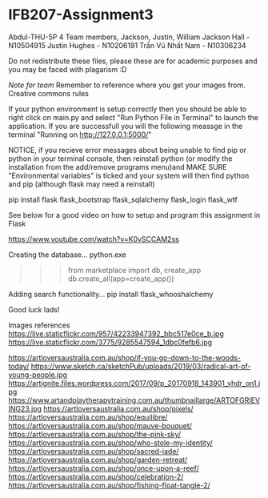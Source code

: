 # IFB207-Assignment3
Abdul-THU-5P 4  Team members, Jackson, Justin, William
Jackson Hall - N10504915
Justin Hughes - N10206191
Trần Vũ Nhất Nam - N10306234

Do not redistribute these files, please these are for academic purposes and you may be faced with plagarism :D

*Note for team*
Remember to reference where you get your images from.
Creative commons rules

If your python environment is setup correctly then you should be able to right click on main.py and select "Run Python File in Terminal" to launch the application. If you are successfull you will the following meassge in the terminal "Running on http://127.0.0.1:5000/"

NOTICE, if you recieve error messages about being unable to find pip or python in your terminal console, then reinstall python (or modify the installation from the add/remove programs menu)and MAKE SURE "Environmental variables" is ticked and your system will then find python and pip (although flask may need a reinstall)

pip install flask flask_bootstrap flask_sqlalchemy flask_login flask_wtf

See below for a good video on how to setup and program this assignment in Flask 


https://www.youtube.com/watch?v=K0vSCCAM2ss



Creating the database...
python.exe
>>> from marketplace import db, create_app 
>>> db.create_all(app=create_app())

Adding search functionality...
pip install flask_whooshalchemy

Good luck lads!

Images references
https://live.staticflickr.com/957/42233947392_bbc517e0ce_b.jpg
https://live.staticflickr.com/3775/9285547594_1dbc0fefb6.jpg

https://artloversaustralia.com.au/shop/if-you-go-down-to-the-woods-today/
https://www.sketch.ca/sketchPub/uploads/2019/03/radical-art-of-young-people.jpg
https://artignite.files.wordpress.com/2017/09/p_20170918_143901_vhdr_on1.jpg
https://www.artandplaytherapytraining.com.au/thumbnaillarge/ARTOFGRIEVING23.jpg
https://artloversaustralia.com.au/shop/pixels/
https://artloversaustralia.com.au/shop/equilibre/
https://artloversaustralia.com.au/shop/mauve-bouquet/
https://artloversaustralia.com.au/shop/the-pink-sky/
https://artloversaustralia.com.au/shop/who-stole-my-identity/
https://artloversaustralia.com.au/shop/sacred-jade/
https://artloversaustralia.com.au/shop/garden-retreat/
https://artloversaustralia.com.au/shop/once-upon-a-reef/
https://artloversaustralia.com.au/shop/celebration-2/
https://artloversaustralia.com.au/shop/fishing-float-tangle-2/